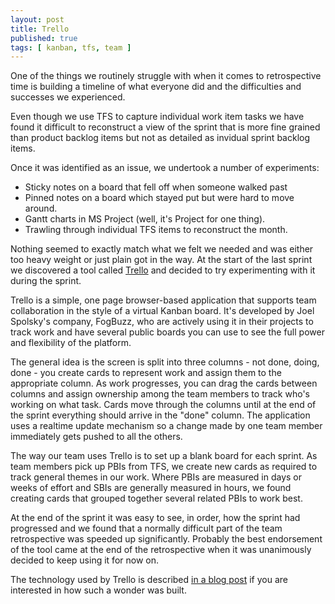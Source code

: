 ```yaml
---
layout: post
title: Trello
published: true
tags: [ kanban, tfs, team ]
---
```


One of the things we routinely struggle with when it comes to retrospective time is building a timeline of 
what everyone did and the difficulties and successes we experienced. 

Even though we use TFS to capture individual work item tasks we have found it difficult to reconstruct a 
view of the sprint that is more fine grained than product backlog items but not as detailed as invidual 
sprint backlog items. 

Once it was identified as an issue, we undertook a number of experiments: 

* Sticky notes on a board that fell off when someone walked past
* Pinned notes on a board which stayed put but were hard to move around.
* Gantt charts in MS Project (well, it's Project for one thing). 
* Trawling through individual TFS items to reconstruct the month.

Nothing seemed to exactly match what we felt we needed and was either too heavy weight or just plain 
got in the way. At the start of the last sprint we discovered a tool called [Trello](https://trello.com) 
and decided to try experimenting with it during the sprint. 

Trello is a simple, one page browser-based application that supports team collaboration in the style of a 
virtual Kanban board. It's developed by Joel Spolsky's company, FogBuzz, who are actively using it in their 
projects to track work and have several public boards you can use to see the full power and flexibility of the 
platform. 

The general idea is the screen is split into three columns - not done, doing, done - you create cards to 
represent work and assign them to the appropriate column. As work progresses, you can drag the cards 
between columns and assign ownership among the team members to track who's working on what task. 
Cards move through the columns until at the end of the sprint everything should arrive in the "done" 
column. The application uses a realtime update mechanism so a change made by one team member 
immediately gets pushed to all the others.

The way our team uses Trello is to set up a blank board for each sprint. As team members pick up PBIs 
from TFS, we create new cards as required to track general themes in our work. Where PBIs are measured 
in days or weeks of effort and SBIs are generally measured in hours, we found creating cards that 
grouped together several related PBIs to work best.

At the end of the sprint it was easy to see, in order, how the sprint had progressed and we found that a 
normally difficult part of the team retrospective was speeded up significantly. Probably the best 
endorsement of the tool came at the end of the retrospective when it was unanimously decided to 
keep using it for now on.

The technology used by Trello is described [in a blog post](http://blog.fogcreek.com/the-trello-tech-stack) if 
you are interested in how such a wonder was built. 
